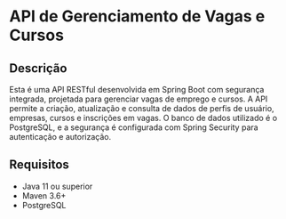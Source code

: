 # API de Gerenciamento de Vagas e Cursos

## Descrição

Esta é uma API RESTful desenvolvida em Spring Boot com segurança integrada, projetada para gerenciar vagas de emprego e cursos. A API permite a criação, atualização e consulta de dados de perfis de usuário, empresas, cursos e inscrições em vagas. O banco de dados utilizado é o PostgreSQL, e a segurança é configurada com Spring Security para autenticação e autorização.

## Requisitos

- Java 11 ou superior
- Maven 3.6+
- PostgreSQL